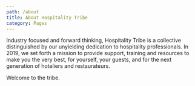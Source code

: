 ```yaml
---
path: /about
title: About Hospitality Tribe
category: Pages
---
```

Industry focused and forward thinking, Hospitality Tribe is a collective distinguished by our unyielding dedication to hospitality professionals. In 2019, we set forth a mission to provide support, training and resources to make you the very best, for yourself,  your guests, and for the next generation of hoteliers and restaurateurs.  

Welcome to the tribe.
